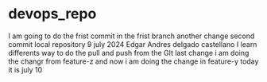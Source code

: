# devops_repo
I  am going to do the frist commit in the frist branch
another change
second commit 
local repository 9 july 2024
 Edgar Andres delgado castellano 
 I learn differents way to do the pull and push from the  GIt
last change
 i am doing the changr from  feature-z
and now i am doing the change in feature-y
today it is  july 10 